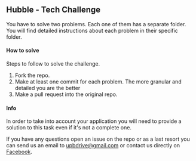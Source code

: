 ## Hubble - Tech Challenge

You have to solve two problems. Each one of them has a separate folder.
You will find detailed instructions about each problem in their specific folder.

#### How to solve
Steps to follow to solve the challenge.
1. Fork the repo.
2. Make at least one commit for each problem.
The more granular and detailed you are the better
3. Make a pull request into the original repo.


#### Info
In order to take into account your application you will need to provide a solution to this task even if it's not a complete one.

If you have any questions open an issue on the repo or as a last resort you can send us an email to upbdrive@gmail.com or contact us directly on [Facebook](https://www.facebook.com/upbdrive).
